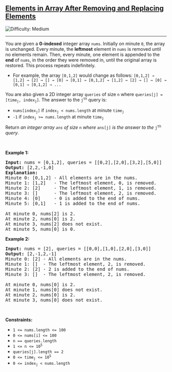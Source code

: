 <h2><a href="https://leetcode.com/problems/elements-in-array-after-removing-and-replacing-elements">Elements in Array After Removing and Replacing Elements</a></h2> <img src='https://img.shields.io/badge/Difficulty-Medium-orange' alt='Difficulty: Medium' /><hr><p>You are given a <strong>0-indexed</strong> integer array <code>nums</code>. Initially on minute <code>0</code>, the array is unchanged. Every minute, the <strong>leftmost</strong> element in <code>nums</code> is removed until no elements remain. Then, every minute, one element is appended to the <strong>end</strong> of <code>nums</code>, in the order they were removed in, until the original array is restored. This process repeats indefinitely.</p>

<ul>
	<li>For example, the array <code>[0,1,2]</code> would change as follows: <code>[0,1,2] &rarr; [1,2] &rarr; [2] &rarr; [] &rarr; [0] &rarr; [0,1] &rarr; [0,1,2] &rarr; [1,2] &rarr; [2] &rarr; [] &rarr; [0] &rarr; [0,1] &rarr; [0,1,2] &rarr; ...</code></li>
</ul>

<p>You are also given a 2D integer array <code>queries</code> of size <code>n</code> where <code>queries[j] = [time<sub>j</sub>, index<sub>j</sub>]</code>. The answer to the <code>j<sup>th</sup></code> query is:</p>

<ul>
	<li><code>nums[index<sub>j</sub>]</code> if <code>index<sub>j</sub> &lt; nums.length</code> at minute <code>time<sub>j</sub></code></li>
	<li><code>-1</code> if <code>index<sub>j</sub> &gt;= nums.length</code> at minute <code>time<sub>j</sub></code></li>
</ul>

<p>Return <em>an integer array <code>ans</code> of size </em><code>n</code> <em>where </em><code>ans[j]</code><em> is the answer to the </em><code>j<sup>th</sup></code><em> query</em>.</p>

<p>&nbsp;</p>
<p><strong class="example">Example 1:</strong></p>

<pre>
<strong>Input:</strong> nums = [0,1,2], queries = [[0,2],[2,0],[3,2],[5,0]]
<strong>Output:</strong> [2,2,-1,0]
<strong>Explanation:</strong>
Minute 0: [0,1,2] - All elements are in the nums.
Minute 1: [1,2]   - The leftmost element, 0, is removed.
Minute 2: [2]     - The leftmost element, 1, is removed.
Minute 3: []      - The leftmost element, 2, is removed.
Minute 4: [0]     - 0 is added to the end of nums.
Minute 5: [0,1]   - 1 is added to the end of nums.

At minute 0, nums[2] is 2.
At minute 2, nums[0] is 2.
At minute 3, nums[2] does not exist.
At minute 5, nums[0] is 0.
</pre>

<p><strong class="example">Example 2:</strong></p>

<pre>
<strong>Input:</strong> nums = [2], queries = [[0,0],[1,0],[2,0],[3,0]]
<strong>Output:</strong> [2,-1,2,-1]
Minute 0: [2] - All elements are in the nums.
Minute 1: []  - The leftmost element, 2, is removed.
Minute 2: [2] - 2 is added to the end of nums.
Minute 3: []  - The leftmost element, 2, is removed.

At minute 0, nums[0] is 2.
At minute 1, nums[0] does not exist.
At minute 2, nums[0] is 2.
At minute 3, nums[0] does not exist.
</pre>

<p>&nbsp;</p>
<p><strong>Constraints:</strong></p>

<ul>
	<li><code>1 &lt;= nums.length &lt;= 100</code></li>
	<li><code>0 &lt;= nums[i] &lt;= 100</code></li>
	<li><code>n == queries.length</code></li>
	<li><code>1 &lt;= n &lt;= 10<sup>5</sup></code></li>
	<li><code>queries[j].length == 2</code></li>
	<li><code>0 &lt;= time<sub>j</sub> &lt;= 10<sup>5</sup></code></li>
	<li><code>0 &lt;= index<sub>j</sub> &lt; nums.length</code></li>
</ul>
